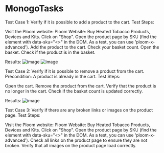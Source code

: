 # MonogoTasks
Test Case 1:
Verify if it is possible to add a product to the cart.
Test Steps:

Visit the Ploom website: Ploom Website: Buy Heated Tobacco Products, Devices and Kits.
Click on "Shop".
Open the product page by SKU (find the element with data-sku="<>" in the DOM. As a test, you can use 'ploom-x-advanced').
Add the product to the cart.
Check your basket count.
Open the basket.
Check if the product is in the basket.

Results:
![image](https://github.com/user-attachments/assets/c10b34d1-b47a-4c7e-b75d-94586be360b9)
![image](https://github.com/user-attachments/assets/6260cb81-06d8-40a5-b1cf-8c9c86785e44)

Test Case 2:
Verify if it is possible to remove a product from the cart.
Precondition: A product is already in the cart.
Test Steps:

Open the cart.
Remove the product from the cart.
Verify that the product is no longer in the cart.
Check if the basket count is updated correctly.

Results:
![image](https://github.com/user-attachments/assets/f0f9348b-324d-4a09-8f4f-ee28aaff9e8a)

Test Case 3:
Verify if there are any broken links or images on the product page.
Test Steps:

Visit the Ploom website: Ploom Website: Buy Heated Tobacco Products, Devices and Kits.
Click on "Shop".
Open the product page by SKU (find the element with data-sku="<>" in the DOM. As a test, you can use 'ploom-x-advanced').
Check all links on the product page to ensure they are not broken.
Verify that all images on the product page load correctly.

